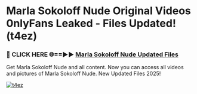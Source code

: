 # Marla Sokoloff Nude Original Videos 0nlyFans Leaked - Files Updated! (t4ez)

<h3>🔴 CLICK HERE 🌐==►► <a href="https://tinyurl.com/4mcuefdz" rel="nofollow">Marla Sokoloff Nude Updated Files</a></h3>

Get Marla Sokoloff Nude and all content. Now you can access all videos and pictures of Marla Sokoloff Nude. New Updated Files 2025!

[![t4ez](https://i.imgur.com/StAQSOY.gif)](https://tinyurl.com/4mcuefdz)
